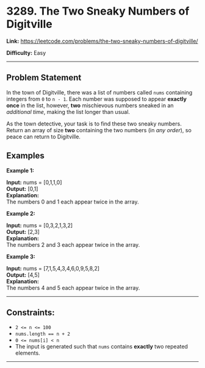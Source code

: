 # 3289. The Two Sneaky Numbers of Digitville

**Link:** https://leetcode.com/problems/the-two-sneaky-numbers-of-digitville/

**Difficulty:** Easy

---

## Problem Statement

In the town of Digitville, there was a list of numbers called `nums` containing integers from `0` to `n - 1`. Each number was supposed to appear **exactly once** in the list, however, **two** mischievous numbers sneaked in an _additional time_, making the list longer than usual.

As the town detective, your task is to find these two sneaky numbers. Return an array of size **two** containing the two numbers (in _any order_), so peace can return to Digitville.

## Examples

**Example 1:**

**Input:** nums = [0,1,1,0] \
**Output:** [0,1] \
**Explanation:** \
The numbers 0 and 1 each appear twice in the array.

**Example 2:**

**Input:** nums = [0,3,2,1,3,2] \
**Output:** [2,3] \
**Explanation:** \
The numbers 2 and 3 each appear twice in the array.

**Example 3:**

**Input:** nums = [7,1,5,4,3,4,6,0,9,5,8,2] \
**Output:** [4,5] \
**Explanation:** \
The numbers 4 and 5 each appear twice in the array.

---

## Constraints:

- `2 <= n <= 100`
- `nums.length == n + 2`
- `0 <= nums[i] < n`
- The input is generated such that `nums` contains **exactly** two repeated elements.

---